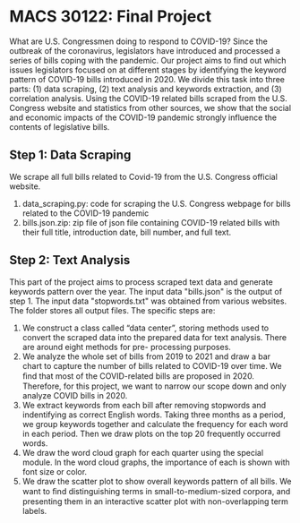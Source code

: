 # MACS 30122: Final Project
What are U.S. Congressmen doing to respond to COVID-19? Since the outbreak of the coronavirus, legislators have introduced and processed a series of bills coping with the pandemic. Our project aims to find out which issues legislators focused on at different stages by identifying the keyword pattern of COVID-19 bills introduced in 2020. We divide this task into three parts: (1) data scraping, (2) text analysis and keywords extraction, and (3) correlation analysis. Using the COVID-19 related bills scraped from the U.S. Congress website and statistics from other sources, we show that the social and economic impacts of the COVID-19 pandemic strongly influence the contents of legislative bills.

## Step 1: Data Scraping
We scrape all full bills related to Covid-19 from the U.S. Congress official website.

1) data_scraping.py: code for scraping the U.S. Congress webpage for bills related
		 to the COVID-19 pandemic
2) bills.json.zip: zip file of json file containing COVID-19 related bills with their 
		full title, introduction date, bill number, and full text.

## Step 2: Text Analysis
This part of the project aims to process scraped text data and generate keywords pattern over the year. The input data "bills.json" is the output of step 1. The input data "stopwords.txt" was obtained from various websites. The folder stores all output files. The specific steps are:

1) We construct a class called “data center”, storing methods used to convert the scraped data into the prepared data for text analysis. There are around eight methods for pre- processing purposes.
2) We analyze the whole set of bills from 2019 to 2021 and draw a bar chart to capture the number of bills related to COVID-19 over time. We ﬁnd that most of the COVID-related bills are proposed in 2020. Therefore, for this project, we want to narrow our scope down and only analyze COVID bills in 2020.
3) We extract keywords from each bill after removing stopwords and indentifying as correct English words. Taking three months as a period, we group keywords together and calculate the frequency for each word in each period. Then we draw plots on the top 20 frequently occurred words.
4) We draw the word cloud graph for each quarter using the special module. In the word cloud graphs, the importance of each is shown with font size or color.
5) We draw the scatter plot to show overall keywords pattern of all bills. We want to ﬁnd distinguishing terms in small-to-medium-sized corpora, and presenting them in an interactive scatter plot with non-overlapping term labels.


